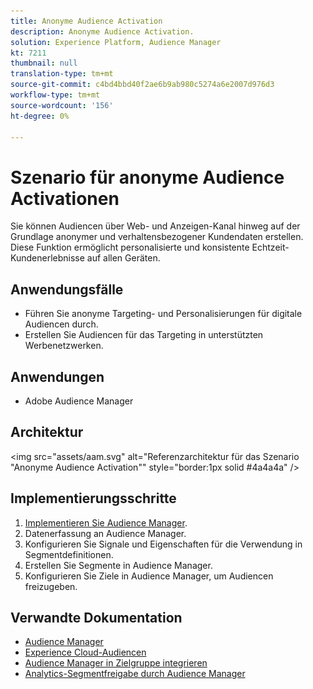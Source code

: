 ```yaml
---
title: Anonyme Audience Activation
description: Anonyme Audience Activation.
solution: Experience Platform, Audience Manager
kt: 7211
thumbnail: null
translation-type: tm+mt
source-git-commit: c4bd4bbd40f2ae6b9ab980c5274a6e2007d976d3
workflow-type: tm+mt
source-wordcount: '156'
ht-degree: 0%

---
```



# Szenario für anonyme Audience Activationen

Sie können Audiencen über Web- und Anzeigen-Kanal hinweg auf der Grundlage anonymer und verhaltensbezogener Kundendaten erstellen. Diese Funktion ermöglicht personalisierte und konsistente Echtzeit-Kundenerlebnisse auf allen Geräten.

## Anwendungsfälle

* Führen Sie anonyme Targeting- und Personalisierungen für digitale Audiencen durch.
* Erstellen Sie Audiencen für das Targeting in unterstützten Werbenetzwerken.

## Anwendungen

* Adobe Audience Manager

## Architektur

<img src="assets/aam.svg" alt="Referenzarchitektur für das Szenario "Anonyme Audience Activation"" style="border:1px solid #4a4a4a" />

## Implementierungsschritte

<!-- These steps should link to help. -->

1. [Implementieren Sie Audience Manager](https://experienceleague.corp.adobe.com/docs/audience-manager/user-guide/implementation-integration-guides/implement-audience-manager.html?lang=en#implementation-integration-guides).
1. Datenerfassung an Audience Manager.
1. Konfigurieren Sie Signale und Eigenschaften für die Verwendung in Segmentdefinitionen.
1. Erstellen Sie Segmente in Audience Manager.
1. Konfigurieren Sie Ziele in Audience Manager, um Audiencen freizugeben.

## Verwandte Dokumentation

* [Audience Manager](https://experienceleague.adobe.com/docs/audience-manager.html?lang=en)
* [Experience Cloud-Audiencen](https://experienceleague.adobe.com/docs/core-services/interface/audiences/audience-library.html)
* [Audience Manager in Zielgruppe integrieren](https://experienceleague.adobe.com/docs/audience-manager/user-guide/implementation-integration-guides/integration-other-solutions/aam-target-integration.html)
* [Analytics-Segmentfreigabe durch Audience Manager](https://experienceleague.adobe.com/docs/analytics/components/segmentation/segmentation-workflow/seg-publish.html)















